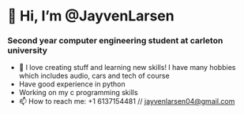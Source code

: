 # 👋 Hi, I’m @JayvenLarsen
### Second year computer engineering student at carleton university
- 👀 I love creating stuff and learning new skills! I have many hobbies which includes audio, cars and tech of course
- Have good experience in python
- Working on my c programming skills
- 📫 How to reach me: +1 6137154481 // jayvenlarsen04@gmail.com

<!---
JayvenL/JayvenL is a ✨ special ✨ repository because its `README.md` (this file) appears on your GitHub profile.
You can click the Preview link to take a look at your changes.
--->

